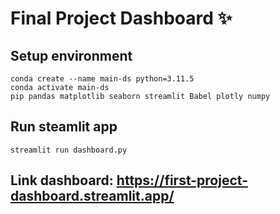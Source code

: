 # Final Project Dashboard ✨

## Setup environment
```
conda create --name main-ds python=3.11.5
conda activate main-ds
pip pandas matplotlib seaborn streamlit Babel plotly numpy
```

## Run steamlit app
```
streamlit run dashboard.py
```

## Link dashboard: https://first-project-dashboard.streamlit.app/
